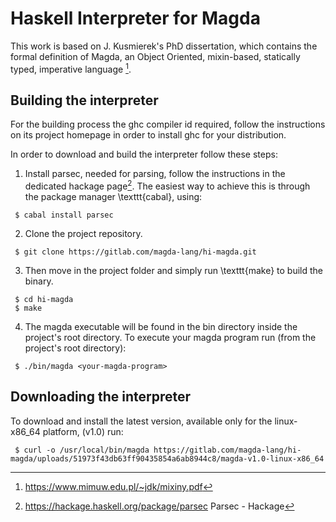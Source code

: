 # Haskell Interpreter for Magda

This work is based on J. Kusmierek's PhD dissertation, which contains
the formal definition of Magda, an Object Oriented, mixin-based,
statically typed, imperative language [^mixiny]. 

## Building the interpreter 

For the building process the ghc compiler id required, follow the
instructions on its project homepage in order to install ghc for your
distribution.

In order to download and build the interpreter follow these steps:

 1. Install parsec, needed for parsing, follow the
    instructions in the dedicated hackage page[^parsec]. The easiest
    way to achieve this is through the package manager \texttt{cabal},
    using:
	
```{.sh}
 $ cabal install parsec
```

 2. Clone the project repository.

```{.sh}
 $ git clone https://gitlab.com/magda-lang/hi-magda.git
```

 3. Then move in the project folder and simply run \texttt{make} to
	build the binary.

```{.sh}
 $ cd hi-magda
 $ make
```

 4. The magda executable will be found in the bin
	directory inside the project's root directory. To execute your
	magda program run (from the project's root directory):
	
```{.sh}
 $ ./bin/magda <your-magda-program>
```

## Downloading the interpreter

To download and install the latest version, available only for the
linux-x86_64 platform, (v1.0) run:

```{.sh}
 $ curl -o /usr/local/bin/magda https://gitlab.com/magda-lang/hi-magda/uploads/51973f43db63ff90435854a6ab8944c8/magda-v1.0-linux-x86_64
```

[^mixiny]: <https://www.mimuw.edu.pl/~jdk/mixiny.pdf>
[^ghc]: <https://www.haskell.org/ghc/> Home - The Glasgow Haskell Compiler
[^parsec]: <https://hackage.haskell.org/package/parsec> Parsec - Hackage

